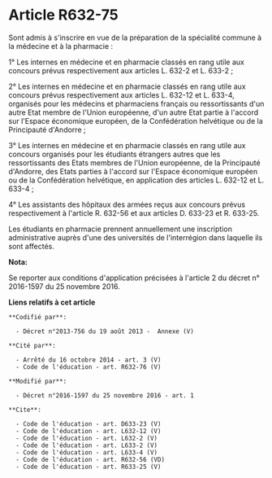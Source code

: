 # Article R632-75

Sont admis à s'inscrire en vue de la préparation de la spécialité commune à la médecine et à la pharmacie : 

1° Les internes en médecine et en pharmacie classés en rang utile aux concours prévus respectivement aux articles L. 632-2 et
L. 633-2 ; 

2° Les internes en médecine et en pharmacie classés en rang utile aux concours prévus respectivement aux articles L. 632-12
et L. 633-4, organisés pour les médecins et pharmaciens français ou ressortissants d'un autre Etat membre de l'Union
européenne, d'un autre Etat partie à l'accord sur l'Espace économique européen, de la Confédération helvétique ou de la
Principauté d'Andorre ; 

3° Les internes en médecine et en pharmacie classés en rang utile aux concours organisés pour les étudiants étrangers autres
que les ressortissants des Etats membres de l'Union européenne, de la Principauté d'Andorre, des Etats parties à l'accord sur
l'Espace économique européen ou de la Confédération helvétique, en application des articles L. 632-12 et L. 633-4 ; 

4° Les assistants des hôpitaux des armées reçus aux concours prévus respectivement à l'article R. 632-56 et aux articles D.
633-23 et R. 633-25. 

Les étudiants en pharmacie prennent annuellement une inscription administrative auprès d'une des universités de l'interrégion
dans laquelle ils sont affectés.

**Nota:**

Se reporter aux conditions d'application précisées à l'article 2 du décret n° 2016-1597 du 25 novembre 2016.

**Liens relatifs à cet article**

	**Codifié par**:

	  - Décret n°2013-756 du 19 août 2013 -  Annexe (V)

	**Cité par**:

	  - Arrêté du 16 octobre 2014 - art. 3 (V)
	  - Code de l'éducation - art. R632-76 (V)

	**Modifié par**:

	  - Décret n°2016-1597 du 25 novembre 2016 - art. 1

	**Cite**:

	  - Code de l'éducation - art. D633-23 (V)
	  - Code de l'éducation - art. L632-12 (V)
	  - Code de l'éducation - art. L632-2 (V)
	  - Code de l'éducation - art. L633-2 (V)
	  - Code de l'éducation - art. L633-4 (V)
	  - Code de l'éducation - art. R632-56 (VD)
	  - Code de l'éducation - art. R633-25 (V)
